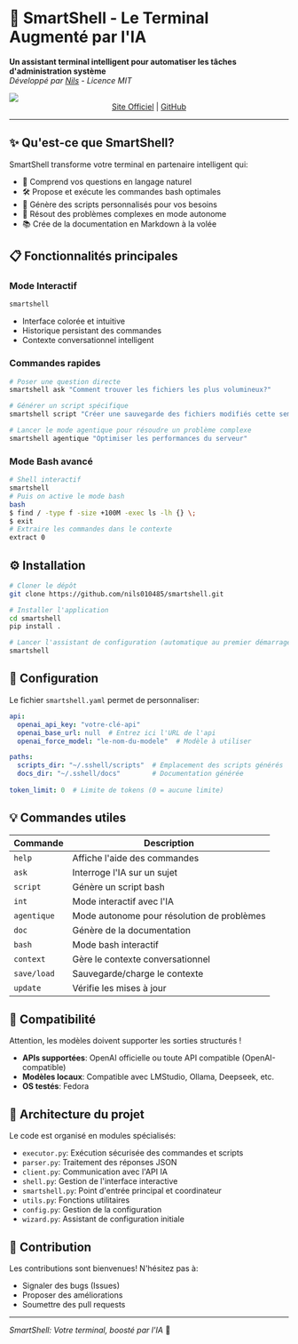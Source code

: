 # 🚀 SmartShell - Le Terminal Augmenté par l'IA

**Un assistant terminal intelligent pour automatiser les tâches d'administration système**  
*Développé par [Nils](https://nils.begou.dev) - Licence MIT*

<img src="https://cdn.angelkarlsson.eu/persist/img/smartshell/demo.png">

<div align="center">
  <a href="https://smartshell.fieryaura.eu">Site Officiel</a> | 
  <a href="https://github.com/nils010485/smartshell">GitHub</a>
</div>

---

## ✨ Qu'est-ce que SmartShell?

SmartShell transforme votre terminal en partenaire intelligent qui:
- 💬 Comprend vos questions en langage naturel
- 🛠️ Propose et exécute les commandes bash optimales
- 📜 Génère des scripts personnalisés pour vos besoins
- 🤖 Résout des problèmes complexes en mode autonome
- 📚 Crée de la documentation en Markdown à la volée

## 📋 Fonctionnalités principales

### Mode Interactif
```bash
smartshell
```
- Interface colorée et intuitive
- Historique persistant des commandes
- Contexte conversationnel intelligent

### Commandes rapides
```bash
# Poser une question directe
smartshell ask "Comment trouver les fichiers les plus volumineux?"

# Générer un script spécifique
smartshell script "Créer une sauvegarde des fichiers modifiés cette semaine"

# Lancer le mode agentique pour résoudre un problème complexe
smartshell agentique "Optimiser les performances du serveur"
```

### Mode Bash avancé
```bash
# Shell interactif
smartshell
# Puis on active le mode bash
bash
$ find / -type f -size +100M -exec ls -lh {} \;
$ exit
# Extraire les commandes dans le contexte
extract 0
```

## ⚙️ Installation

```bash
# Cloner le dépôt
git clone https://github.com/nils010485/smartshell.git

# Installer l'application
cd smartshell
pip install .

# Lancer l'assistant de configuration (automatique au premier démarrage)
smartshell
```

## 🔧 Configuration

Le fichier `smartshell.yaml` permet de personnaliser:

```yaml
api:
  openai_api_key: "votre-clé-api"
  openai_base_url: null  # Entrez ici l'URL de l'api
  openai_force_model: "le-nom-du-modele"  # Modèle à utiliser

paths:
  scripts_dir: "~/.sshell/scripts"  # Emplacement des scripts générés
  docs_dir: "~/.sshell/docs"        # Documentation générée
  
token_limit: 0  # Limite de tokens (0 = aucune limite)
```

## 💡 Commandes utiles

| Commande | Description |
|----------|-------------|
| `help` | Affiche l'aide des commandes |
| `ask` | Interroge l'IA sur un sujet |
| `script` | Génère un script bash |
| `int` | Mode interactif avec l'IA |
| `agentique` | Mode autonome pour résolution de problèmes |
| `doc` | Génère de la documentation |
| `bash` | Mode bash interactif |
| `context` | Gère le contexte conversationnel |
| `save/load` | Sauvegarde/charge le contexte |
| `update` | Vérifie les mises à jour |

## 🌟 Compatibilité

Attention, les modèles doivent supporter les sorties structurés !

- **APIs supportées**: OpenAI officielle ou toute API compatible (OpenAI-compatible)
- **Modèles locaux**: Compatible avec LMStudio, Ollama, Deepseek, etc. 
- **OS testés**: Fedora

## 📁 Architecture du projet

Le code est organisé en modules spécialisés:
- `executor.py`: Exécution sécurisée des commandes et scripts
- `parser.py`: Traitement des réponses JSON
- `client.py`: Communication avec l'API IA
- `shell.py`: Gestion de l'interface interactive
- `smartshell.py`: Point d'entrée principal et coordinateur
- `utils.py`: Fonctions utilitaires
- `config.py`: Gestion de la configuration
- `wizard.py`: Assistant de configuration initiale

## 🤝 Contribution

Les contributions sont bienvenues! N'hésitez pas à:
- Signaler des bugs (Issues)
- Proposer des améliorations
- Soumettre des pull requests

---

*SmartShell: Votre terminal, boosté par l'IA* 🚀
